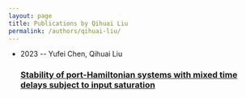 ```yaml
---
layout: page
title: Publications by Qihuai Liu
permalink: /authors/qihuai-liu/
---
```


<ul class="post-list">
<li><span class='post-meta'>2023 -- Yufei Chen, Qihuai Liu</span><h3><a class='post-link' href='../../stability-of-port-hamiltonian-systems-with-mixed-time-delays-subject-to-input-saturation'>Stability of port-Hamiltonian systems with mixed time delays subject to input saturation</a></h3></li>

</ul>
